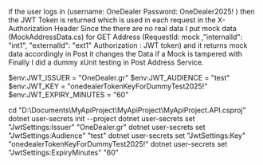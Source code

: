 if the user logs in (username: OneDealer Password: OneDealer2025! ) 
then the JWT Token is returned which is used in each request in the X-Authorization Header
Since the there are no real data 
I put mock data (MockAddressData.cs)  for GET Address (RequestId: mock ,"internalId": "int1",
"externalId": "ext1" Authorization : JWT token) and it returns mock data accordingly in Post it changes the Data if a Mock is tampered with
Finally I did a dummy xUnit testing in Post Address Service.

$env:JWT_ISSUER = "OneDealer.gr"
$env:JWT_AUDIENCE = "test"
$env:JWT_KEY = "onedealerTokenKeyForDummyTest2025!"
$env:JWT_EXPIRY_MINUTES = "60"

cd "D:\Documents\MyApiProject\MyApiProject\MyApiProject.API.csproj"
dotnet user-secrets init --project 
dotnet user-secrets set "JwtSettings:Issuer" "OneDealer.gr"
dotnet user-secrets set "JwtSettings:Audience" "test"
dotnet user-secrets set "JwtSettings:Key" "onedealerTokenKeyForDummyTest2025!"
dotnet user-secrets set "JwtSettings:ExpiryMinutes" "60"
